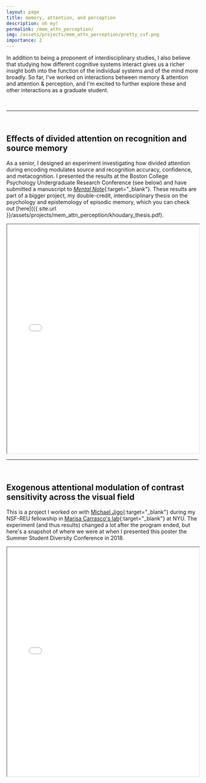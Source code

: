 ```yaml
---
layout: page
title: memory, attention, and perception
description: oh my!
permalink: /mem_attn_perception/
img: /assets/projects/mem_attn_perception/pretty_csf.png
importance: 2
---
```


In addition to being a proponent of interdisciplinary studies, I also believe that studying how different cognitive systems interact gives us a richer insight both into the function of the individual systems and of the mind more broadly. So far, I've worked on interactions between memory & attention and attention & perception, and I'm excited to further explore these and other interactions as a graduate student.

<br>

---

<br>

## Effects of divided attention on recognition and source memory
As a senior, I designed an experiment investigating how divided attention during encoding modulates source and recognition accuracy, confidence, and metacognition. I presented the results at the Boston College Psychology Undergraduate Research Conference (see below) and have submitted a manuscript to [*Mental Note*](https://sites.rutgers.edu/mental-note/){:target="_blank"}. These results are part of a bigger project, my double-credit, interdisciplinary thesis on the psychology and epistemology of episodic memory, which you can check out [here]({{ site.url }}/assets/projects/mem_attn_perception/khoudary_thesis.pdf).

<iframe src="../../assets/projects/mem_attn_perception/khoudary_PURC_poster.pdf" width="100%" height="600px">
</iframe>

<br>

---

<br>

## Exogenous attentional modulation of contrast sensitivity across the visual field
This is a project I worked on with [Michael Jigo](https://www.linkedin.com/in/michael-jigo-0186431b1){:target="_blank"} during my NSF-REU fellowship in [Marisa Carrasco's lab](https://sites.google.com/site/carrascolabnyu/){:target="_blank"} at NYU. The experiment (and thus results) changed a lot after the program ended, but here's a snapshot of where we were at when I presented this poster the Summer Student Diversity Conference in 2018.

<iframe src="../../assets/projects/mem_attn_perception/exoCSF_v3.pdf" width="100%" height="600px">
</iframe>
